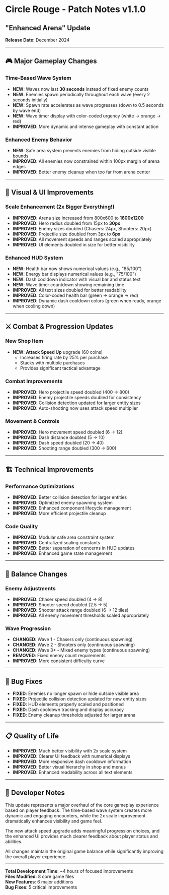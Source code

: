 # Circle Rouge - Patch Notes v1.1.0
## "Enhanced Arena" Update

**Release Date**: December 2024

---

## 🎮 Major Gameplay Changes

### Time-Based Wave System
- **NEW**: Waves now last **30 seconds** instead of fixed enemy counts
- **NEW**: Enemies spawn periodically throughout each wave (every 2 seconds initially)
- **NEW**: Spawn rate accelerates as wave progresses (down to 0.5 seconds by wave end)
- **NEW**: Wave timer display with color-coded urgency (white → orange → red)
- **IMPROVED**: More dynamic and intense gameplay with constant action

### Enhanced Enemy Behavior
- **NEW**: Safe area system prevents enemies from hiding outside visible bounds
- **IMPROVED**: All enemies now constrained within 100px margin of arena edges
- **IMPROVED**: Better enemy cleanup when too far from arena center

---

## 🔧 Visual & UI Improvements

### Scale Enhancement (2x Bigger Everything!)
- **IMPROVED**: Arena size increased from 800x600 to **1600x1200**
- **IMPROVED**: Hero radius doubled from 15px to **30px**
- **IMPROVED**: Enemy sizes doubled (Chasers: 24px, Shooters: 20px)
- **IMPROVED**: Projectile size doubled from 3px to **6px**
- **IMPROVED**: All movement speeds and ranges scaled appropriately
- **IMPROVED**: UI elements doubled in size for better visibility

### Enhanced HUD System
- **NEW**: Health bar now shows numerical values (e.g., "85/100")
- **NEW**: Energy bar displays numerical values (e.g., "75/100")
- **NEW**: Dash cooldown indicator with visual bar and status text
- **NEW**: Wave timer countdown showing remaining time
- **IMPROVED**: All text sizes doubled for better readability
- **IMPROVED**: Color-coded health bar (green → orange → red)
- **IMPROVED**: Dynamic dash cooldown colors (green when ready, orange when cooling down)

---

## ⚔️ Combat & Progression Updates

### New Shop Item
- **NEW**: **Attack Speed Up** upgrade (60 coins)
  - Increases firing rate by 25% per purchase
  - Stacks with multiple purchases
  - Provides significant tactical advantage

### Combat Improvements
- **IMPROVED**: Hero projectile speed doubled (400 → 800)
- **IMPROVED**: Enemy projectile speeds doubled for consistency
- **IMPROVED**: Collision detection updated for larger entity sizes
- **IMPROVED**: Auto-shooting now uses attack speed multiplier

### Movement & Controls
- **IMPROVED**: Hero movement speed doubled (6 → 12)
- **IMPROVED**: Dash distance doubled (5 → 10)
- **IMPROVED**: Dash speed doubled (20 → 40)
- **IMPROVED**: Shooting range doubled (300 → 600)

---

## 🏗️ Technical Improvements

### Performance Optimizations
- **IMPROVED**: Better collision detection for larger entities
- **IMPROVED**: Optimized enemy spawning system
- **IMPROVED**: Enhanced component lifecycle management
- **IMPROVED**: More efficient projectile cleanup

### Code Quality
- **IMPROVED**: Modular safe area constraint system
- **IMPROVED**: Centralized scaling constants
- **IMPROVED**: Better separation of concerns in HUD updates
- **IMPROVED**: Enhanced game state management

---

## 🎯 Balance Changes

### Enemy Adjustments
- **IMPROVED**: Chaser speed doubled (4 → 8)
- **IMPROVED**: Shooter speed doubled (2.5 → 5)
- **IMPROVED**: Shooter attack range doubled (6 → 12 tiles)
- **IMPROVED**: All enemy movement thresholds scaled appropriately

### Wave Progression
- **CHANGED**: Wave 1 - Chasers only (continuous spawning)
- **CHANGED**: Wave 2 - Shooters only (continuous spawning)
- **CHANGED**: Wave 3+ - Mixed enemy types (continuous spawning)
- **REMOVED**: Fixed enemy count requirements
- **IMPROVED**: More consistent difficulty curve

---

## 🐛 Bug Fixes

- **FIXED**: Enemies no longer spawn or hide outside visible area
- **FIXED**: Projectile collision detection updated for new entity sizes
- **FIXED**: HUD elements properly scaled and positioned
- **FIXED**: Dash cooldown tracking and display accuracy
- **FIXED**: Enemy cleanup thresholds adjusted for larger arena

---

## 📋 Quality of Life

- **IMPROVED**: Much better visibility with 2x scale system
- **IMPROVED**: Clearer UI feedback with numerical displays
- **IMPROVED**: More responsive dash cooldown information
- **IMPROVED**: Better visual hierarchy in shop and menus
- **IMPROVED**: Enhanced readability across all text elements

---

## 🔮 Developer Notes

This update represents a major overhaul of the core gameplay experience based on player feedback. The time-based wave system creates more dynamic and engaging encounters, while the 2x scale improvement dramatically enhances visibility and game feel.

The new attack speed upgrade adds meaningful progression choices, and the enhanced UI provides much clearer feedback about player status and abilities.

All changes maintain the original game balance while significantly improving the overall player experience.

---

**Total Development Time**: ~4 hours of focused improvements  
**Files Modified**: 8 core game files  
**New Features**: 6 major additions  
**Bug Fixes**: 5 critical improvements 